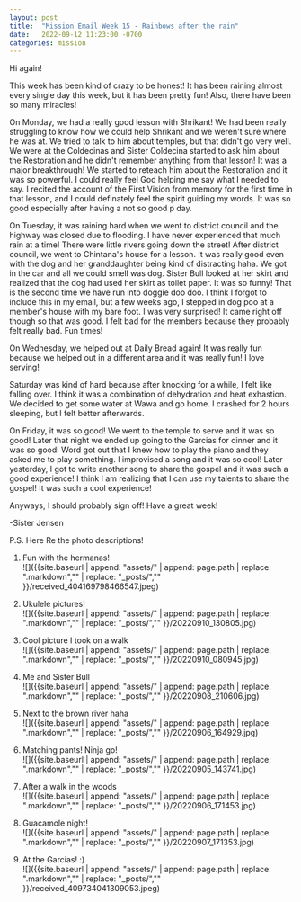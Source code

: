```yaml
---
layout: post
title:  "Mission Email Week 15 - Rainbows after the rain"
date:   2022-09-12 11:23:00 -0700
categories: mission
---
```

Hi again!

This week has been kind of crazy to be honest! It has been raining almost every single day this week, but it has been pretty fun! Also, there have been so many miracles!

On Monday, we had a really good lesson with Shrikant! We had been really struggling to know how we could help Shrikant and we weren't sure where he was at. We tried to talk to him about temples, but that didn't go very well. We were at the Coldecinas and Sister Coldecina started to ask him about the Restoration and he didn't remember anything from that lesson! It was a major breakthrough! We started to reteach him about the Restoration and it was so powerful. I could really feel God helping me say what I needed to say. I recited the account of the First Vision from memory for the first time in that lesson, and I could definately feel the spirit guiding my words. It was so good especially after having a not so good p day.

On Tuesday, it was raining hard when we went to district council and the highway was closed due to flooding. I have never experienced that much rain at a time! There were little rivers going down the street! After district council, we went to Chintana's house for a lesson. It was really good even with the dog and her granddaughter being kind of distracting haha. We got in the car and all we could smell was dog. Sister Bull looked at her skirt and realized that the dog had used her skirt as toilet paper. It was so funny! That is the second time we have run into doggie doo doo. I think I forgot to include this in my email, but a few weeks ago, I stepped in dog poo at a member's house with my bare foot. I was very surprised! It came right off though so that was good. I felt bad for the members because they probably felt really bad. Fun times!

On Wednesday, we helped out at Daily Bread again! It was really fun because we helped out in a different area and it was really fun! I love serving!

Saturday was kind of hard because after knocking for a while, I felt like falling over. I think it was a combination of dehydration and heat exhastion. We decided to get some water at Wawa and go home. I crashed for 2 hours sleeping, but I felt better afterwards.

On Friday, it was so good! We went to the temple to serve and it was so good! Later that night we ended up going to the Garcias for dinner and it was so good! Word got out that I knew how to play the piano and they asked me to play something. I improvised a song and it was so cool! Later yesterday, I got to write another song to share the gospel and it was such a good experience! I think I am realizing that I can use my talents to share the gospel! It was such a cool experience!

Anyways, I should probably sign off! Have a great week!

-Sister Jensen

P.S. Here Re the photo descriptions! 
1. Fun with the hermanas!  
![]({{site.baseurl | append: "assets/" | append:  page.path | replace: ".markdown","" | replace: "_posts/",""  }}/received_404169798466547.jpeg)

2. Ukulele pictures!  
![]({{site.baseurl | append: "assets/" | append:  page.path | replace: ".markdown","" | replace: "_posts/",""  }}/20220910_130805.jpg)

3. Cool picture I took on a walk  
![]({{site.baseurl | append: "assets/" | append:  page.path | replace: ".markdown","" | replace: "_posts/",""  }}/20220910_080945.jpg)

4. Me and Sister Bull  
![]({{site.baseurl | append: "assets/" | append:  page.path | replace: ".markdown","" | replace: "_posts/",""  }}/20220908_210606.jpg)

5. Next to the brown river haha  
![]({{site.baseurl | append: "assets/" | append:  page.path | replace: ".markdown","" | replace: "_posts/",""  }}/20220906_164929.jpg)

6. Matching pants! Ninja go!  
![]({{site.baseurl | append: "assets/" | append:  page.path | replace: ".markdown","" | replace: "_posts/",""  }}/20220905_143741.jpg)

7. After a walk in the woods  
![]({{site.baseurl | append: "assets/" | append:  page.path | replace: ".markdown","" | replace: "_posts/",""  }}/20220906_171453.jpg)

8. Guacamole night!  
![]({{site.baseurl | append: "assets/" | append:  page.path | replace: ".markdown","" | replace: "_posts/",""  }}/20220907_171353.jpg)

9. At the Garcias! :)  
![]({{site.baseurl | append: "assets/" | append:  page.path | replace: ".markdown","" | replace: "_posts/",""  }}/received_409734041309053.jpeg)